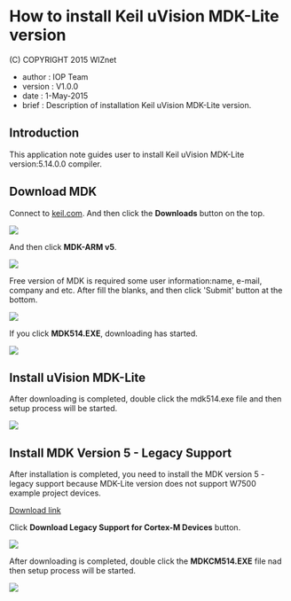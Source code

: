 # How to install Keil uVision MDK-Lite version


(C) COPYRIGHT 2015 WIZnet

  - author : IOP Team
  - version : V1.0.0
  - date : 1-May-2015
  - brief : Description of installation Keil uVision MDK-Lite version.


## Introduction

This application note guides user to install Keil uVision MDK-Lite
version:5.14.0.0 compiler.

## Download MDK

Connect to [keil.com](<http://www.keil.com/>). And then click the
**Downloads** button on the top.

![](/document_framework/img/products/w7500/overview/keil_1.jpg)

And then click **MDK-ARM v5**.

![](/document_framework/img/products/w7500/overview/keil_2.jpg)

Free version of MDK is required some user information:name, e-mail,
company and etc. After fill the blanks, and then click 'Submit' button
at the bottom.

![](/document_framework/img/products/w7500/overview/keil_5.jpg)

If you click **MDK514.EXE**, downloading has started.

![](/document_framework/img/products/w7500/overview/keil_3.jpg)

## Install uVision MDK-Lite

After downloading is completed, double click the mdk514.exe file and
then setup process will be started.

![](/document_framework/img/products/w7500/overview/keil_4.jpg)

## Install MDK Version 5 - Legacy Support

After installation is completed, you need to install the MDK version 5 -
legacy support because MDK-Lite version does not support W7500 example
project devices.

[Download link](http://www2.keil.com/mdk5/legacy)

Click **Download Legacy Support for Cortex-M Devices** button.

![](/document_framework/img/products/w7500/overview/keil_6.jpg)

After downloading is completed, double click the **MDKCM514.EXE** file
nad then setup process will be started.

![](/document_framework/img/products/w7500/overview/keil_7.jpg)

